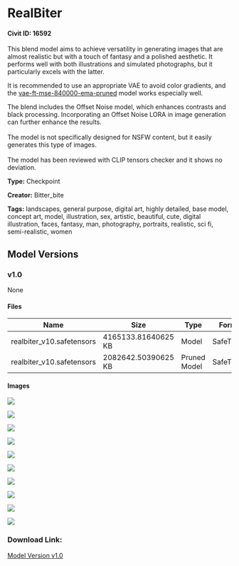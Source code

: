 # RealBiter

#### Civit ID: 16592

<p>This blend model aims to achieve versatility in generating images that are almost realistic but with a touch of fantasy and a polished aesthetic. It performs well with both illustrations and simulated photographs, but it particularly excels with the latter.</p><p></p><p>It is recommended to use an appropriate VAE to avoid color gradients, and the <a rel="ugc" href="https://huggingface.co/stabilityai/sd-vae-ft-mse-original/blob/main/vae-ft-mse-840000-ema-pruned.ckpt">vae-ft-mse-840000-ema-pruned</a> model works especially well.</p><p></p><p>The blend includes the Offset Noise model, which enhances contrasts and black processing. Incorporating an Offset Noise LORA in image generation can further enhance the results.<br /><br />The model is not specifically designed for NSFW content, but it easily generates this type of images.<br /><br />The model has been reviewed with CLIP tensors checker and it shows no deviation.</p>

**Type:** Checkpoint

**Creator:** Bitter_bite

**Tags:** landscapes, general purpose, digital art, highly detailed, base model, concept art, model, illustration, sex, artistic, beautiful, cute, digital illustration, faces, fantasy, man, photography, portraits, realistic, sci fi, semi-realistic, women

## Model Versions

### v1.0

None

#### Files

| Name | Size | Type | Format | Download Url | AutoV1 | AutoV2 | SHA256 | CRC32 | BLAKE3 |
| --- | --- | --- | --- | --- | --- | --- | --- | --- | --- |
| realbiter_v10.safetensors | 4165133.81640625 KB | Model | SafeTensor | https://civitai.com/api/download/models/19590 | 83C0B726 | C4947FA2C4 | C4947FA2C40246004B14341B1ACF8CF206323CA958EAD1B0C904900A81171CEA | CD8DA22C | 5DBE9ED064F2189ACCF219E0A7521E1448ECC06D8EF63D0C2C142AF739E2B35C |
| realbiter_v10.safetensors | 2082642.50390625 KB | Pruned Model | SafeTensor | https://civitai.com/api/download/models/19590?type=Pruned%20Model&format=SafeTensor&size=pruned&fp=fp16 | 4F1AC5EE | 1A1CF9E766 | 1A1CF9E76691AC71C1395FCF8EBB72299C43603D8FCC9497923724A60C5B558D | EA158066 | D821E17ADC124CE4F1855178ADB04EED6A34C69586F5FC8BCCD606EB76E3B71B |

#### Images

<p><img src="https://image.civitai.com/xG1nkqKTMzGDvpLrqFT7WA/34d68cb1-bdea-44df-a698-777d27efba00/width=450/205878.jpeg" /></p>

<p><img src="https://image.civitai.com/xG1nkqKTMzGDvpLrqFT7WA/87b850aa-2946-4010-d60c-bca33e47bc00/width=450/205893.jpeg" /></p>

<p><img src="https://image.civitai.com/xG1nkqKTMzGDvpLrqFT7WA/96c1b597-1c2c-46a4-0619-6a3d99144b00/width=450/205892.jpeg" /></p>

<p><img src="https://image.civitai.com/xG1nkqKTMzGDvpLrqFT7WA/0c12465b-4894-4bc3-f5d4-e30fdb2e5c00/width=450/205891.jpeg" /></p>

<p><img src="https://image.civitai.com/xG1nkqKTMzGDvpLrqFT7WA/5f9bcd6f-e26d-40f4-33cf-97e0649fdb00/width=450/205890.jpeg" /></p>

<p><img src="https://image.civitai.com/xG1nkqKTMzGDvpLrqFT7WA/bf7824ff-738a-4d73-761f-8a75e0d2c500/width=450/205889.jpeg" /></p>

<p><img src="https://image.civitai.com/xG1nkqKTMzGDvpLrqFT7WA/f3f472f6-bd43-48d0-38d9-31f9e5a48800/width=450/205888.jpeg" /></p>

<p><img src="https://image.civitai.com/xG1nkqKTMzGDvpLrqFT7WA/53f6f3dc-3c33-44cb-6b66-4baac1122b00/width=450/205887.jpeg" /></p>

<p><img src="https://image.civitai.com/xG1nkqKTMzGDvpLrqFT7WA/d1ccd4fd-2d38-43a6-893e-1146f19c0200/width=450/205886.jpeg" /></p>

<p><img src="https://image.civitai.com/xG1nkqKTMzGDvpLrqFT7WA/3e8ecccb-c75a-44aa-3278-dd35c0828e00/width=450/205885.jpeg" /></p>

### Download Link:

[Model Version v1.0](https://civitai.com/api/download/models/19590)

